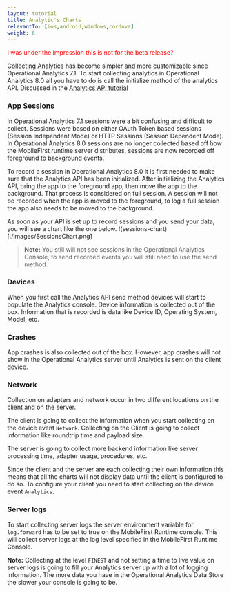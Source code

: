 ```yaml
---
layout: tutorial
title: Analytic's Charts
relevantTo: [ios,android,windows,cordova]
weight: 6
---
```


<span style="color:red">I was under the impression this is not for the beta release?</span>

Collecting Analytics has become simpler and more customizable since Operational Analytics 7.1. To start collecting analytics in Operational Analytics 8.0 all you have to do is call the initialize method of the analytics API. Discussed in the [Analytics API tutorial](./analytics-api.md)

### App Sessions
In Operational Analytics 7.1 sessions were a bit confusing and difficult to collect. Sessions were based on either OAuth Token based sessions (Session Independent Mode) or HTTP Sessions (Session Dependent Mode). In Operational Analytics 8.0 sessions are no longer collected based off how the MobileFirst runtime server distributes, sessions are now recorded off foreground to background events.

To record a session in Operational Analytics 8.0 it is first needed to make sure that the Analytics API has been initialized. After initializing the Analytics API, bring the app to the foreground app, then move the app to the background. That process is considered on full session. A session will not be recorded when the app is moved to the foreground, to log a full session the app also needs to be moved to the background.

As soon as your API is set up to record sessions and you send your data, you will see a chart like the one below.
!(sessions-chart)[./images/SessionsChart.png]

> **Note:** You still will not see sessions in the Operational Analytics Console, to send recorded events you will still need to use the send method.

### Devices
When you first call the Analytics API send method devices will start to populate the Analytics console. Device information is collected out of the box. Information that is recorded is data like Device ID, Operating System, Model, etc.

### Crashes
App crashes is also collected out of the box. However, app crashes will not show in the Operational Analytics server until Analytics is sent on the client device.

### Network
Collection on adapters and network occur in two different locations on the client and on the server.

The client is going to collect the information when you start collecting on the device event `Network`. Collecting on the Client is going to collect information like roundtrip time and payload size.

The server is going to collect more backend information like server processing time, adapter usage, procedures, etc.

Since the client and the server are each collecting their own information this means that all the charts will not display data until the client is configured to do so. To configure your client you need to start collecting on the device event `Analytics`.

### Server logs
To start collecting server logs the server environment variable for `log.forward` has to be set to true on the MobileFirst Runtime console. This will collect server logs at the log level specified in the MobileFirst Runtime Console.

**Note:** Collecting at the level `FINEST` and not setting a time to live value on server logs is going to fill your Analytics server up with a lot of logging information. The more data you have in the Operational Analytics Data Store the slower your console is going to be.
